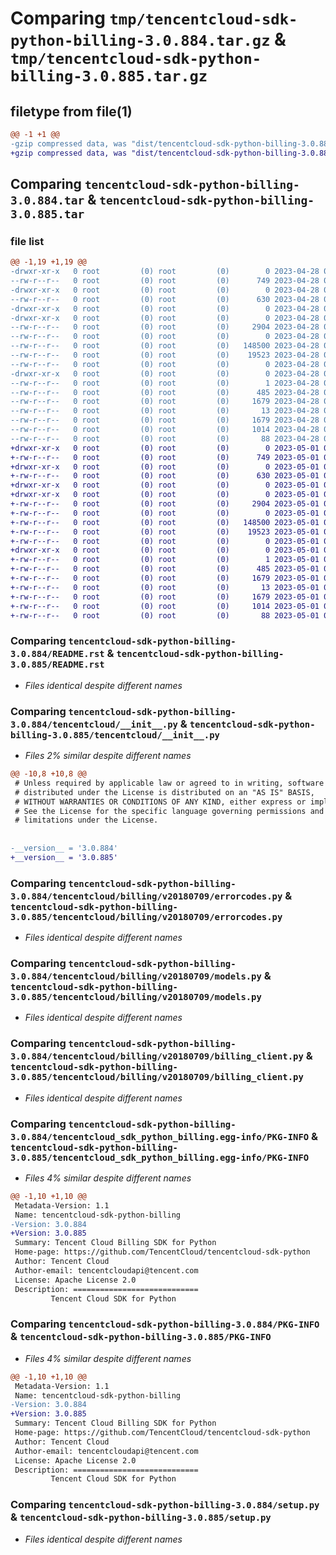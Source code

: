 # Comparing `tmp/tencentcloud-sdk-python-billing-3.0.884.tar.gz` & `tmp/tencentcloud-sdk-python-billing-3.0.885.tar.gz`

## filetype from file(1)

```diff
@@ -1 +1 @@
-gzip compressed data, was "dist/tencentcloud-sdk-python-billing-3.0.884.tar", last modified: Fri Apr 28 02:05:30 2023, max compression
+gzip compressed data, was "dist/tencentcloud-sdk-python-billing-3.0.885.tar", last modified: Mon May  1 00:28:27 2023, max compression
```

## Comparing `tencentcloud-sdk-python-billing-3.0.884.tar` & `tencentcloud-sdk-python-billing-3.0.885.tar`

### file list

```diff
@@ -1,19 +1,19 @@
-drwxr-xr-x   0 root         (0) root         (0)        0 2023-04-28 02:05:30.000000 tencentcloud-sdk-python-billing-3.0.884/
--rw-r--r--   0 root         (0) root         (0)      749 2023-04-28 02:05:30.000000 tencentcloud-sdk-python-billing-3.0.884/README.rst
-drwxr-xr-x   0 root         (0) root         (0)        0 2023-04-28 02:05:30.000000 tencentcloud-sdk-python-billing-3.0.884/tencentcloud/
--rw-r--r--   0 root         (0) root         (0)      630 2023-04-28 02:05:30.000000 tencentcloud-sdk-python-billing-3.0.884/tencentcloud/__init__.py
-drwxr-xr-x   0 root         (0) root         (0)        0 2023-04-28 02:05:30.000000 tencentcloud-sdk-python-billing-3.0.884/tencentcloud/billing/
-drwxr-xr-x   0 root         (0) root         (0)        0 2023-04-28 02:05:30.000000 tencentcloud-sdk-python-billing-3.0.884/tencentcloud/billing/v20180709/
--rw-r--r--   0 root         (0) root         (0)     2904 2023-04-28 02:05:30.000000 tencentcloud-sdk-python-billing-3.0.884/tencentcloud/billing/v20180709/errorcodes.py
--rw-r--r--   0 root         (0) root         (0)        0 2023-04-28 02:05:30.000000 tencentcloud-sdk-python-billing-3.0.884/tencentcloud/billing/v20180709/__init__.py
--rw-r--r--   0 root         (0) root         (0)   148500 2023-04-28 02:05:30.000000 tencentcloud-sdk-python-billing-3.0.884/tencentcloud/billing/v20180709/models.py
--rw-r--r--   0 root         (0) root         (0)    19523 2023-04-28 02:05:30.000000 tencentcloud-sdk-python-billing-3.0.884/tencentcloud/billing/v20180709/billing_client.py
--rw-r--r--   0 root         (0) root         (0)        0 2023-04-28 02:05:30.000000 tencentcloud-sdk-python-billing-3.0.884/tencentcloud/billing/__init__.py
-drwxr-xr-x   0 root         (0) root         (0)        0 2023-04-28 02:05:30.000000 tencentcloud-sdk-python-billing-3.0.884/tencentcloud_sdk_python_billing.egg-info/
--rw-r--r--   0 root         (0) root         (0)        1 2023-04-28 02:05:30.000000 tencentcloud-sdk-python-billing-3.0.884/tencentcloud_sdk_python_billing.egg-info/dependency_links.txt
--rw-r--r--   0 root         (0) root         (0)      485 2023-04-28 02:05:30.000000 tencentcloud-sdk-python-billing-3.0.884/tencentcloud_sdk_python_billing.egg-info/SOURCES.txt
--rw-r--r--   0 root         (0) root         (0)     1679 2023-04-28 02:05:30.000000 tencentcloud-sdk-python-billing-3.0.884/tencentcloud_sdk_python_billing.egg-info/PKG-INFO
--rw-r--r--   0 root         (0) root         (0)       13 2023-04-28 02:05:30.000000 tencentcloud-sdk-python-billing-3.0.884/tencentcloud_sdk_python_billing.egg-info/top_level.txt
--rw-r--r--   0 root         (0) root         (0)     1679 2023-04-28 02:05:30.000000 tencentcloud-sdk-python-billing-3.0.884/PKG-INFO
--rw-r--r--   0 root         (0) root         (0)     1014 2023-04-28 02:05:30.000000 tencentcloud-sdk-python-billing-3.0.884/setup.py
--rw-r--r--   0 root         (0) root         (0)       88 2023-04-28 02:05:30.000000 tencentcloud-sdk-python-billing-3.0.884/setup.cfg
+drwxr-xr-x   0 root         (0) root         (0)        0 2023-05-01 00:28:27.000000 tencentcloud-sdk-python-billing-3.0.885/
+-rw-r--r--   0 root         (0) root         (0)      749 2023-05-01 00:28:27.000000 tencentcloud-sdk-python-billing-3.0.885/README.rst
+drwxr-xr-x   0 root         (0) root         (0)        0 2023-05-01 00:28:27.000000 tencentcloud-sdk-python-billing-3.0.885/tencentcloud/
+-rw-r--r--   0 root         (0) root         (0)      630 2023-05-01 00:28:27.000000 tencentcloud-sdk-python-billing-3.0.885/tencentcloud/__init__.py
+drwxr-xr-x   0 root         (0) root         (0)        0 2023-05-01 00:28:27.000000 tencentcloud-sdk-python-billing-3.0.885/tencentcloud/billing/
+drwxr-xr-x   0 root         (0) root         (0)        0 2023-05-01 00:28:27.000000 tencentcloud-sdk-python-billing-3.0.885/tencentcloud/billing/v20180709/
+-rw-r--r--   0 root         (0) root         (0)     2904 2023-05-01 00:28:27.000000 tencentcloud-sdk-python-billing-3.0.885/tencentcloud/billing/v20180709/errorcodes.py
+-rw-r--r--   0 root         (0) root         (0)        0 2023-05-01 00:28:27.000000 tencentcloud-sdk-python-billing-3.0.885/tencentcloud/billing/v20180709/__init__.py
+-rw-r--r--   0 root         (0) root         (0)   148500 2023-05-01 00:28:27.000000 tencentcloud-sdk-python-billing-3.0.885/tencentcloud/billing/v20180709/models.py
+-rw-r--r--   0 root         (0) root         (0)    19523 2023-05-01 00:28:27.000000 tencentcloud-sdk-python-billing-3.0.885/tencentcloud/billing/v20180709/billing_client.py
+-rw-r--r--   0 root         (0) root         (0)        0 2023-05-01 00:28:27.000000 tencentcloud-sdk-python-billing-3.0.885/tencentcloud/billing/__init__.py
+drwxr-xr-x   0 root         (0) root         (0)        0 2023-05-01 00:28:27.000000 tencentcloud-sdk-python-billing-3.0.885/tencentcloud_sdk_python_billing.egg-info/
+-rw-r--r--   0 root         (0) root         (0)        1 2023-05-01 00:28:27.000000 tencentcloud-sdk-python-billing-3.0.885/tencentcloud_sdk_python_billing.egg-info/dependency_links.txt
+-rw-r--r--   0 root         (0) root         (0)      485 2023-05-01 00:28:27.000000 tencentcloud-sdk-python-billing-3.0.885/tencentcloud_sdk_python_billing.egg-info/SOURCES.txt
+-rw-r--r--   0 root         (0) root         (0)     1679 2023-05-01 00:28:27.000000 tencentcloud-sdk-python-billing-3.0.885/tencentcloud_sdk_python_billing.egg-info/PKG-INFO
+-rw-r--r--   0 root         (0) root         (0)       13 2023-05-01 00:28:27.000000 tencentcloud-sdk-python-billing-3.0.885/tencentcloud_sdk_python_billing.egg-info/top_level.txt
+-rw-r--r--   0 root         (0) root         (0)     1679 2023-05-01 00:28:27.000000 tencentcloud-sdk-python-billing-3.0.885/PKG-INFO
+-rw-r--r--   0 root         (0) root         (0)     1014 2023-05-01 00:28:27.000000 tencentcloud-sdk-python-billing-3.0.885/setup.py
+-rw-r--r--   0 root         (0) root         (0)       88 2023-05-01 00:28:27.000000 tencentcloud-sdk-python-billing-3.0.885/setup.cfg
```

### Comparing `tencentcloud-sdk-python-billing-3.0.884/README.rst` & `tencentcloud-sdk-python-billing-3.0.885/README.rst`

 * *Files identical despite different names*

### Comparing `tencentcloud-sdk-python-billing-3.0.884/tencentcloud/__init__.py` & `tencentcloud-sdk-python-billing-3.0.885/tencentcloud/__init__.py`

 * *Files 2% similar despite different names*

```diff
@@ -10,8 +10,8 @@
 # Unless required by applicable law or agreed to in writing, software
 # distributed under the License is distributed on an "AS IS" BASIS,
 # WITHOUT WARRANTIES OR CONDITIONS OF ANY KIND, either express or implied.
 # See the License for the specific language governing permissions and
 # limitations under the License.
 
 
-__version__ = '3.0.884'
+__version__ = '3.0.885'
```

### Comparing `tencentcloud-sdk-python-billing-3.0.884/tencentcloud/billing/v20180709/errorcodes.py` & `tencentcloud-sdk-python-billing-3.0.885/tencentcloud/billing/v20180709/errorcodes.py`

 * *Files identical despite different names*

### Comparing `tencentcloud-sdk-python-billing-3.0.884/tencentcloud/billing/v20180709/models.py` & `tencentcloud-sdk-python-billing-3.0.885/tencentcloud/billing/v20180709/models.py`

 * *Files identical despite different names*

### Comparing `tencentcloud-sdk-python-billing-3.0.884/tencentcloud/billing/v20180709/billing_client.py` & `tencentcloud-sdk-python-billing-3.0.885/tencentcloud/billing/v20180709/billing_client.py`

 * *Files identical despite different names*

### Comparing `tencentcloud-sdk-python-billing-3.0.884/tencentcloud_sdk_python_billing.egg-info/PKG-INFO` & `tencentcloud-sdk-python-billing-3.0.885/tencentcloud_sdk_python_billing.egg-info/PKG-INFO`

 * *Files 4% similar despite different names*

```diff
@@ -1,10 +1,10 @@
 Metadata-Version: 1.1
 Name: tencentcloud-sdk-python-billing
-Version: 3.0.884
+Version: 3.0.885
 Summary: Tencent Cloud Billing SDK for Python
 Home-page: https://github.com/TencentCloud/tencentcloud-sdk-python
 Author: Tencent Cloud
 Author-email: tencentcloudapi@tencent.com
 License: Apache License 2.0
 Description: ============================
         Tencent Cloud SDK for Python
```

### Comparing `tencentcloud-sdk-python-billing-3.0.884/PKG-INFO` & `tencentcloud-sdk-python-billing-3.0.885/PKG-INFO`

 * *Files 4% similar despite different names*

```diff
@@ -1,10 +1,10 @@
 Metadata-Version: 1.1
 Name: tencentcloud-sdk-python-billing
-Version: 3.0.884
+Version: 3.0.885
 Summary: Tencent Cloud Billing SDK for Python
 Home-page: https://github.com/TencentCloud/tencentcloud-sdk-python
 Author: Tencent Cloud
 Author-email: tencentcloudapi@tencent.com
 License: Apache License 2.0
 Description: ============================
         Tencent Cloud SDK for Python
```

### Comparing `tencentcloud-sdk-python-billing-3.0.884/setup.py` & `tencentcloud-sdk-python-billing-3.0.885/setup.py`

 * *Files identical despite different names*

